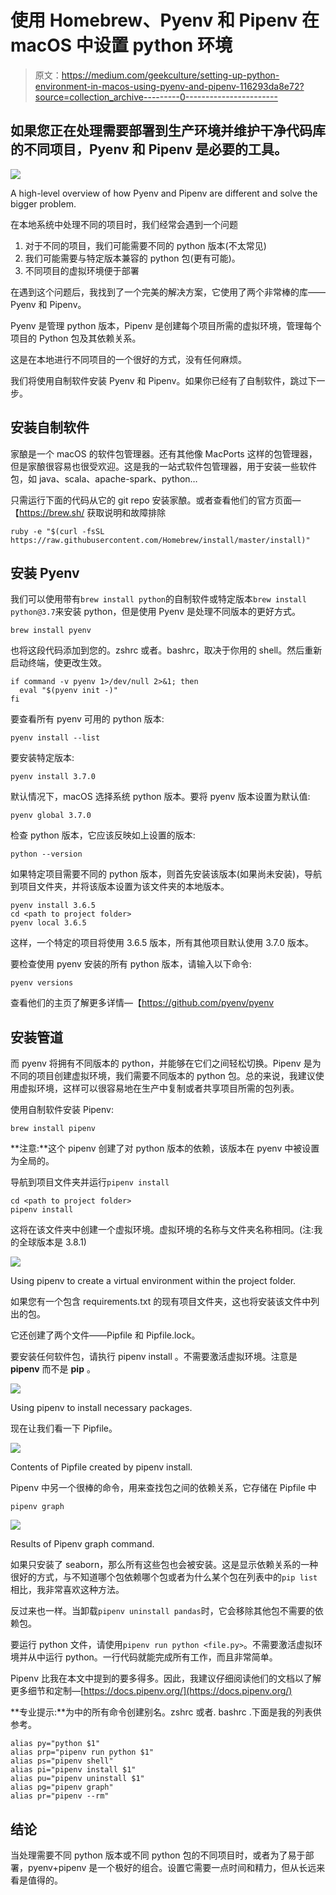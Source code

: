 # 使用 Homebrew、Pyenv 和 Pipenv 在 macOS 中设置 python 环境

> 原文：<https://medium.com/geekculture/setting-up-python-environment-in-macos-using-pyenv-and-pipenv-116293da8e72?source=collection_archive---------0----------------------->

## 如果您正在处理需要部署到生产环境并维护干净代码库的不同项目，Pyenv 和 Pipenv 是必要的工具。

![](img/2f4a19d6418d4369b2594681055bfaf6.png)

A high-level overview of how Pyenv and Pipenv are different and solve the bigger problem.

在本地系统中处理不同的项目时，我们经常会遇到一个问题

1.  对于不同的项目，我们可能需要不同的 python 版本(不太常见)
2.  我们可能需要与特定版本兼容的 python 包(更有可能)。
3.  不同项目的虚拟环境便于部署

在遇到这个问题后，我找到了一个完美的解决方案，它使用了两个非常棒的库——Pyenv 和 Pipenv。

Pyenv 是管理 python 版本，Pipenv 是创建每个项目所需的虚拟环境，管理每个项目的 Python 包及其依赖关系。

这是在本地进行不同项目的一个很好的方式，没有任何麻烦。

我们将使用自制软件安装 Pyenv 和 Pipenv。如果你已经有了自制软件，跳过下一步。

## 安装自制软件

家酿是一个 macOS 的软件包管理器。还有其他像 MacPorts 这样的包管理器，但是家酿很容易也很受欢迎。这是我的一站式软件包管理器，用于安装一些软件包，如 java、scala、apache-spark、python…

只需运行下面的代码从它的 git repo 安装家酿。或者查看他们的官方页面—【https://brew.sh/ 获取说明和故障排除

```
ruby -e "$(curl -fsSL https://raw.githubusercontent.com/Homebrew/install/master/install)"
```

## 安装 Pyenv

我们可以使用带有`brew install python`的自制软件或特定版本`brew install python@3.7`来安装 python，但是使用 Pyenv 是处理不同版本的更好方式。

```
brew install pyenv
```

也将这段代码添加到您的。zshrc 或者。bashrc，取决于你用的 shell。然后重新启动终端，使更改生效。

```
if command -v pyenv 1>/dev/null 2>&1; then
  eval "$(pyenv init -)"
fi
```

要查看所有 pyenv 可用的 python 版本:

```
pyenv install --list
```

要安装特定版本:

```
pyenv install 3.7.0
```

默认情况下，macOS 选择系统 python 版本。要将 pyenv 版本设置为默认值:

```
pyenv global 3.7.0
```

检查 python 版本，它应该反映如上设置的版本:

```
python --version
```

如果特定项目需要不同的 python 版本，则首先安装该版本(如果尚未安装)，导航到项目文件夹，并将该版本设置为该文件夹的本地版本。

```
pyenv install 3.6.5
cd <path to project folder>
pyenv local 3.6.5
```

这样，一个特定的项目将使用 3.6.5 版本，所有其他项目默认使用 3.7.0 版本。

要检查使用 pyenv 安装的所有 python 版本，请输入以下命令:

```
pyenv versions
```

查看他们的主页了解更多详情—【https://github.com/pyenv/pyenv 

## 安装管道

而 pyenv 将拥有不同版本的 python，并能够在它们之间轻松切换。Pipenv 是为不同的项目创建虚拟环境，我们需要不同版本的 python 包。总的来说，我建议使用虚拟环境，这样可以很容易地在生产中复制或者共享项目所需的包列表。

使用自制软件安装 Pipenv:

```
brew install pipenv
```

**注意:**这个 pipenv 创建了对 python 版本的依赖，该版本在 pyenv 中被设置为全局的。

导航到项目文件夹并运行`pipenv install`

```
cd <path to project folder>
pipenv install
```

这将在该文件夹中创建一个虚拟环境。虚拟环境的名称与文件夹名称相同。(注:我的全球版本是 3.8.1)

![](img/24682f651ef3efe74108b17565086a29.png)

Using pipenv to create a virtual environment within the project folder.

如果您有一个包含 requirements.txt 的现有项目文件夹，这也将安装该文件中列出的包。

它还创建了两个文件——Pipfile 和 Pipfile.lock。

要安装任何软件包，请执行 pipenv install <list of="" packages="" separated="" by="" space="">。不需要激活虚拟环境。注意是 **pipenv** 而不是 **pip** 。</list>

![](img/df81e6fa84d79c335378d6b74325b5d4.png)

Using pipenv to install necessary packages.

现在让我们看一下 Pipfile。

![](img/795a5280a294f417784a8b391dada728.png)

Contents of Pipfile created by pipenv install.

Pipenv 中另一个很棒的命令，用来查找包之间的依赖关系，它存储在 Pipfile 中

```
pipenv graph
```

![](img/8f0230161c2e7dec2dbfec267bf48034.png)

Results of Pipenv graph command.

如果只安装了 seaborn，那么所有这些包也会被安装。这是显示依赖关系的一种很好的方式，与不知道哪个包依赖哪个包或者为什么某个包在列表中的`pip list`相比，我非常喜欢这种方法。

反过来也一样。当卸载`pipenv uninstall pandas`时，它会移除其他包不需要的依赖包。

要运行 python 文件，请使用`pipenv run python <file.py>`。不需要激活虚拟环境并从中运行 python。一行代码就能完成所有工作，而且非常简单。

Pipenv 比我在本文中提到的要多得多。因此，我建议仔细阅读他们的文档以了解更多细节和定制—[https://docs.pipenv.org/](https://docs.pipenv.org/)

**专业提示:**为中的所有命令创建别名。zshrc 或者. bashrc .下面是我的列表供参考。

```
alias py="python $1"
alias prp="pipenv run python $1"
alias ps="pipenv shell"
alias pi="pipenv install $1"
alias pu="pipenv uninstall $1"
alias pg="pipenv graph"
alias pr="pipenv --rm"
```

## 结论

当处理需要不同 python 版本或不同 python 包的不同项目时，或者为了易于部署，pyenv+pipenv 是一个极好的组合。设置它需要一点时间和精力，但从长远来看是值得的。